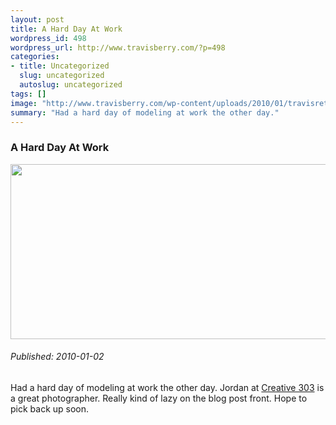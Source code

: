 ```yaml
--- 
layout: post
title: A Hard Day At Work
wordpress_id: 498
wordpress_url: http://www.travisberry.com/?p=498
categories: 
- title: Uncategorized
  slug: uncategorized
  autoslug: uncategorized
tags: []
image: "http://www.travisberry.com/wp-content/uploads/2010/01/travisretouchglow-640x489.jpg"
summary: "Had a hard day of modeling at work the other day."
---
```

<article class="post clearfix">
  <h3>A Hard Day At Work</h3>
  <a href="http://www.travisberry.com/wp-content/uploads/2010/01/travisretouchglow-640x489.jpg" class="postImageLink"><img src="http://www.travisberry.com/wp-content/uploads/2010/01/travisretouchglow-640x489.jpg" alt="" class="thumbnail alignleft" width=640 height=280 /></a>
  <h6>Published: 2010-01-02</h6>

Had a hard day of modeling at work the other day. Jordan at [Creative 303](http://www.creative303.com) is a great photographer. Really kind of lazy on the blog post front. Hope to pick back up soon.

</article>